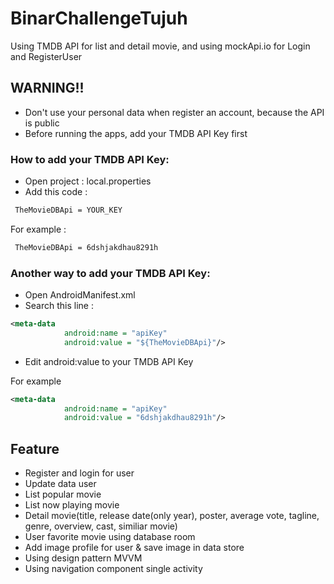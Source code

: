 # BinarChallengeTujuh
Using TMDB API for list and detail movie, and using mockApi.io for Login and RegisterUser

## WARNING!!
- Don't use your personal data when register an account, because the API is public
- Before running the apps, add your TMDB API Key first

### How to add your TMDB API Key:
- Open project : local.properties
- Add this code : 
```xml
 TheMovieDBApi = YOUR_KEY
```
For example :  
```xml
 TheMovieDBApi = 6dshjakdhau8291h
```
### Another way to add your TMDB API Key:
- Open AndroidManifest.xml
- Search this line :
```xml
<meta-data
            android:name = "apiKey"
            android:value = "${TheMovieDBApi}"/>
```
- Edit android:value to your TMDB API Key
<p>For example</p>

```xml
<meta-data
            android:name = "apiKey"
            android:value = "6dshjakdhau8291h"/>
```

## Feature
- Register and login for user
- Update data user
- List popular movie
- List now playing movie
- Detail movie(title, release date(only year), poster, average vote, tagline, genre, overview, cast, similiar movie)
- User favorite movie using database room
- Add image profile for user & save image in data store
- Using design pattern MVVM
- Using navigation component single activity
